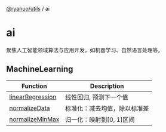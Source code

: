 [@ryanuo/utils](../index.md) / ai

# ai

聚焦人工智能领域算法与应用开发，如机器学习、自然语言处理等。

## MachineLearning

| Function | Description |
| ------ | ------ |
| [linearRegression](functions/linearRegression.md) | 线性回归, 预测下一个值 |
| [normalizeData](functions/normalizeData.md) | 标准化：减去均值，除以标准差 |
| [normalizeMinMax](functions/normalizeMinMax.md) | 归一化：映射到[0, 1]区间 |
